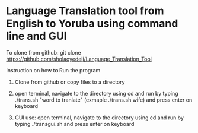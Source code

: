 # Language Translation tool from English to Yoruba using command line and GUI
To clone from github: git clone https://github.com/sholaoyedeji/Language_Translation_Tool

Instruction on how to Run the program 

1. Clone from github or copy files to a directory 

2. open terminal, navigate to the directory using cd and run by typing ./trans.sh "word to tranlate" (exmaple ./trans.sh wife) and press enter on keyboard 

3. GUI use: open terminal, navigate to the directory using cd and run by typing ./transgui.sh and press enter on keyboard 

